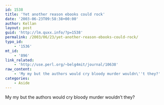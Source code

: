 ```yaml
---
id: 1538
title: 'Yet another reason ebooks could rock'
date: '2003-06-23T09:58:38+00:00'
author: Kellan
layout: post
guid: 'http://lm.quxx.info/?p=1538'
permalink: /2003/06/23/yet-another-reason-ebooks-could-rock/
typo_id:
    - '1536'
mt_id:
    - '896'
link_related:
    - 'http://use.perl.org/~belg4mit/journal/10638'
raw_content:
    - 'My my but the authors would cry bloody murder wouldn\''t they?'
categories:
    - Aside
---
```


My my but the authors would cry bloody murder wouldn’t they?